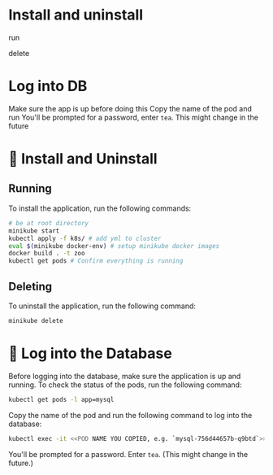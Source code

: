 # Install and uninstall
run


delete

# Log into DB
Make sure the app is up before doing this
Copy the name of the pod and run
You'll be prompted for a password, enter `tea`. This might change in the future


# 🚀 Install and Uninstall

## Running
To install the application, run the following commands:

```bash
# be at root directory
minikube start
kubectl apply -f k8s/ # add yml to cluster
eval $(minikube docker-env) # setup minikube docker images
docker build . -t zoo
kubectl get pods # Confirm everything is running
```

## Deleting
To uninstall the application, run the following command:

```bash
minikube delete
```

# 🔑 Log into the Database
Before logging into the database, make sure the application is up and running. To check the status of the pods, run the following command:
```bash
kubectl get pods -l app=mysql
```

Copy the name of the pod and run the following command to log into the database:
```bash
kubectl exec -it <<POD NAME YOU COPIED, e.g. `mysql-756d44657b-q9btd`>> -- mysql zoo --user root --password 
```

You'll be prompted for a password. Enter `tea`. (This might change in the future.)